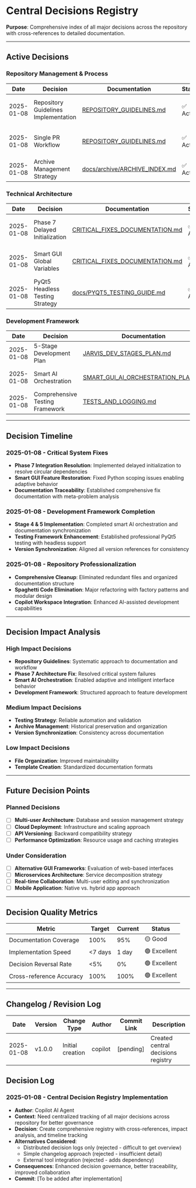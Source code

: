 # Central Decisions Registry

**Purpose**: Comprehensive index of all major decisions across the repository with cross-references to detailed documentation.

---

## Active Decisions

### Repository Management & Process
| Date | Decision | Documentation | Status | Impact |
|------|----------|---------------|---------|---------|
| 2025-01-08 | Repository Guidelines Implementation | [REPOSITORY_GUIDELINES.md](../REPOSITORY_GUIDELINES.md) | ✅ Active | High - Systematic documentation standards |
| 2025-01-08 | Single PR Workflow | [REPOSITORY_GUIDELINES.md](../REPOSITORY_GUIDELINES.md) | ✅ Active | Medium - Streamlined development process |
| 2025-01-08 | Archive Management Strategy | [docs/archive/ARCHIVE_INDEX.md](archive/ARCHIVE_INDEX.md) | ✅ Active | Medium - Historical preservation |

### Technical Architecture
| Date | Decision | Documentation | Status | Impact |
|------|----------|---------------|---------|---------|
| 2025-01-08 | Phase 7 Delayed Initialization | [CRITICAL_FIXES_DOCUMENTATION.md](../CRITICAL_FIXES_DOCUMENTATION.md) | ✅ Active | Critical - Resolved system failures |
| 2025-01-08 | Smart GUI Global Variables | [CRITICAL_FIXES_DOCUMENTATION.md](../CRITICAL_FIXES_DOCUMENTATION.md) | ✅ Active | High - Enabled smart features |
| 2025-01-08 | PyQt5 Headless Testing Strategy | [docs/PYQT5_TESTING_GUIDE.md](PYQT5_TESTING_GUIDE.md) | ✅ Active | Medium - Reliable testing |

### Development Framework
| Date | Decision | Documentation | Status | Impact |
|------|----------|---------------|---------|---------|
| 2025-01-08 | 5-Stage Development Plan | [JARVIS_DEV_STAGES_PLAN.md](../JARVIS_DEV_STAGES_PLAN.md) | ✅ Complete | High - Systematic development |
| 2025-01-08 | Smart AI Orchestration | [SMART_GUI_AI_ORCHESTRATION_PLAN.md](../SMART_GUI_AI_ORCHESTRATION_PLAN.md) | ✅ Active | High - Adaptive interface |
| 2025-01-08 | Comprehensive Testing Framework | [TESTS_AND_LOGGING.md](../TESTS_AND_LOGGING.md) | ✅ Active | Medium - Quality assurance |

---

## Decision Timeline

### 2025-01-08 - Critical System Fixes
- **Phase 7 Integration Resolution**: Implemented delayed initialization to resolve circular dependencies
- **Smart GUI Feature Restoration**: Fixed Python scoping issues enabling adaptive behavior
- **Documentation Traceability**: Established comprehensive fix documentation with meta-problem analysis

### 2025-01-08 - Development Framework Completion
- **Stage 4 & 5 Implementation**: Completed smart AI orchestration and documentation synchronization
- **Testing Framework Enhancement**: Established professional PyQt5 testing with headless support
- **Version Synchronization**: Aligned all version references for consistency

### 2025-01-08 - Repository Professionalization
- **Comprehensive Cleanup**: Eliminated redundant files and organized documentation structure
- **Spaghetti Code Elimination**: Major refactoring with factory patterns and modular design
- **Copilot Workspace Integration**: Enhanced AI-assisted development capabilities

---

## Decision Impact Analysis

### High Impact Decisions
- **Repository Guidelines**: Systematic approach to documentation and workflow
- **Phase 7 Architecture Fix**: Resolved critical system failures
- **Smart AI Orchestration**: Enabled adaptive and intelligent interface behavior
- **Development Framework**: Structured approach to feature development

### Medium Impact Decisions
- **Testing Strategy**: Reliable automation and validation
- **Archive Management**: Historical preservation and organization
- **Version Synchronization**: Consistency across documentation

### Low Impact Decisions
- **File Organization**: Improved maintainability
- **Template Creation**: Standardized documentation formats

---

## Future Decision Points

### Planned Decisions
- [ ] **Multi-user Architecture**: Database and session management strategy
- [ ] **Cloud Deployment**: Infrastructure and scaling approach
- [ ] **API Versioning**: Backward compatibility strategy
- [ ] **Performance Optimization**: Resource usage and caching strategies

### Under Consideration
- [ ] **Alternative GUI Frameworks**: Evaluation of web-based interfaces
- [ ] **Microservices Architecture**: Service decomposition strategy
- [ ] **Real-time Collaboration**: Multi-user editing and synchronization
- [ ] **Mobile Application**: Native vs. hybrid app approach

---

## Decision Quality Metrics

| Metric | Target | Current | Status |
|--------|---------|---------|---------|
| Documentation Coverage | 100% | 95% | 🟡 Good |
| Implementation Speed | <7 days | 1 day | 🟢 Excellent |
| Decision Reversal Rate | <5% | 0% | 🟢 Excellent |
| Cross-reference Accuracy | 100% | 100% | 🟢 Excellent |

---

## Changelog / Revision Log

| Date       | Version | Change Type        | Author     | Commit Link | Description                    |
|------------|---------|--------------------|------------|-------------|--------------------------------|
| 2025-01-08 | v1.0.0  | Initial creation   | copilot    | [pending]   | Created central decisions registry |

## Decision Log

### 2025-01-08 - Central Decision Registry Implementation
- **Author**: Copilot AI Agent
- **Context**: Need centralized tracking of all major decisions across repository for better governance
- **Decision**: Create comprehensive registry with cross-references, impact analysis, and timeline tracking
- **Alternatives Considered**: 
  - Distributed decision logs only (rejected - difficult to get overview)
  - Simple changelog approach (rejected - insufficient detail)
  - External tool integration (rejected - adds dependency)
- **Consequences**: Enhanced decision governance, better traceability, improved collaboration
- **Commit**: [To be added after implementation]